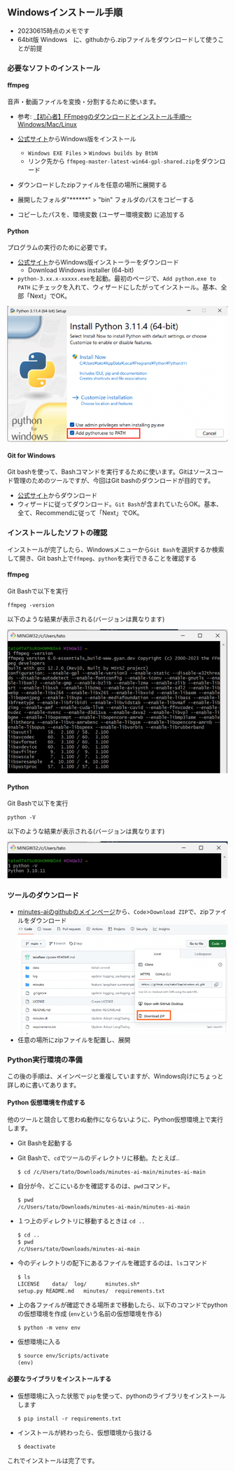 ## Windowsインストール手順

- 20230615時点のメモです
- 64bit版 Windows　に、githubから.zipファイルをダウンロードして使うことが前提

### 必要なソフトのインストール

#### ffmpeg

音声・動画ファイルを変換・分割するために使います。  

- 参考: [【初心者】FFmpegのダウンロードとインストール手順～Windows/Mac/Linux](https://jp.videoproc.com/edit-convert/how-to-download-and-install-ffmpeg.htm)

- [公式サイト](https://ffmpeg.org/download.html)からWindows版をインストール
  - `Windows EXE Files` > `Windows builds by BtbN`
  - リンク先から `ffmpeg-master-latest-win64-gpl-shared.zip`をダウンロード
- ダウンロードしたzipファイルを任意の場所に展開する
- 展開したフォルダ"******" > "bin" フォルダのパスをコピーする
- コピーしたパスを、環境変数 (ユーザー環境変数) に追加する

#### Python

プログラムの実行のために必要です。

- [公式サイト](https://www.python.org/downloads/windows/)からWindows版インストーラーをダウンロード
  - Download Windows installer (64-bit)
- `python-3.xx.x-xxxxx.exe`を起動。最初のページで、`Add python.exe to PATH` にチェックを入れて、ウィザードにしたがってインストール。基本、全部「Next」でOK。

![python_win_installer](python_win_installer.png)


#### Git for Windows

Git bashを使って、Bashコマンドを実行するために使います。Gitはソースコード管理のためのツールですが、今回はGit bashのダウンロードが目的です。

- [公式サイト](https://gitforwindows.org/)からダウンロード
- ウィザードに従ってダウンロード。`Git Bash`が含まれていたらOK。基本、全て、Recommendに従って「Next」でOK。

### インストールしたソフトの確認

インストールが完了したら、Windowsメニューから`Git Bash`を選択するか検索して開き、Git bash上で`ffmpeg`、`python`を実行できることを確認する

#### ffmpeg

Git Bashで以下を実行

```
ffmpeg -version
```

以下のような結果が表示される(バージョンは異なります)

![ffmpeg-version](./ffmpeg-version.png)


#### Python

Git Bashで以下を実行

```
python -V
```

以下のような結果が表示される(バージョンは異なります)

![python-version](./python-version.png)

### ツールのダウンロード

- [minutes-aiのgithubのメインページ](../)から、`Code`>`Download ZIP`で、zipファイルをダウンロード
![download-zip](download-zip.png)
- 任意の場所にzipファイルを配置し、展開


### Python実行環境の準備

この後の手順は、メインページと重複していますが、Windows向けにちょっと詳しめに書いてあります。

#### Python 仮想環境を作成する

他のツールと競合して思わぬ動作にならないように、Python仮想環境上で実行します。  

- Git Bashを起動する
- Git Bashで、`cd`でツールのディレクトリに移動。たとえば..
  ```
  $ cd /c/Users/tato/Downloads/minutes-ai-main/minutes-ai-main  
  ```





- 自分が今、どこにいるかを確認するのは、`pwd`コマンド。
  ```
  $ pwd
  /c/Users/tato/Downloads/minutes-ai-main/minutes-ai-main
  ```

- １つ上のディレクトリに移動するときは `cd ..`
  ```
  $ cd ..
  $ pwd
  /c/Users/tato/Downloads/minutes-ai-main
  ```


- 今のディレクトリの配下にあるファイルを確認するのは、`ls`コマンド
  ```
  $ ls
  LICENSE    data/  log/      minutes.sh*       
  setup.py README.md   minutes/  requirements.txt
  ```

- 上の各ファイルが確認できる場所まで移動したら、以下のコマンドでpythonの仮想環境を作成 (`env`という名前の仮想環境を作る)
  ```
  $ python -m venv env
  ```

- 仮想環境に入る

  ```
  $ source env/Scripts/activate
  (env)
  ```

#### 必要なライブラリをインストールする

- 仮想環境に入った状態で `pip`を使って、pythonのライブラリをインストールします
  ```
  $ pip install -r requirements.txt
  ```

- インストールが終わったら、仮想環境から抜ける
  ```
  $ deactivate
  ```

これでインストールは完了です。
